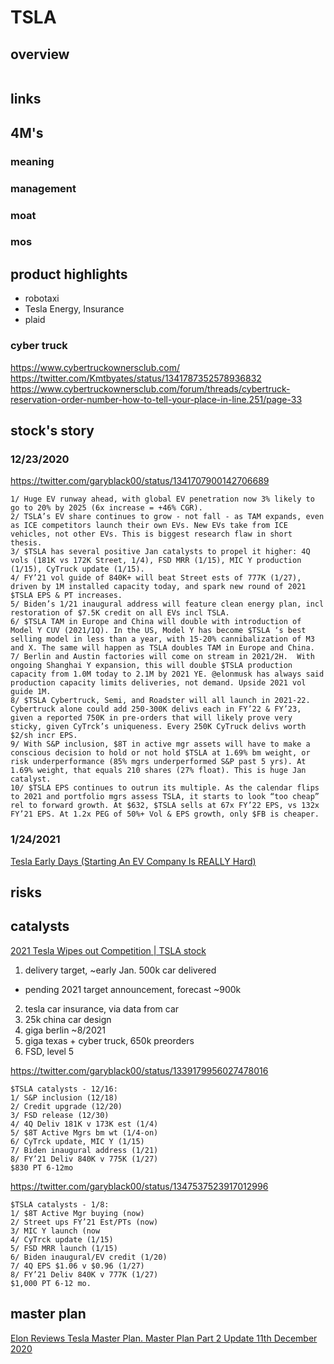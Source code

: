 # TSLA

## overview
```
```

## links

## 4M's
### meaning

### management

### moat

### mos


## product highlights
- robotaxi
- Tesla Energy, Insurance
- plaid


### cyber truck
https://www.cybertruckownersclub.com/
https://twitter.com/Kmtbyates/status/1341787352578936832
https://www.cybertruckownersclub.com/forum/threads/cybertruck-reservation-order-number-how-to-tell-your-place-in-line.251/page-33


## stock's story

### 12/23/2020
https://twitter.com/garyblack00/status/1341707900142706689
```
1/ Huge EV runway ahead, with global EV penetration now 3% likely to go to 20% by 2025 (6x increase = +46% CGR).
2/ TSLA’s EV share continues to grow - not fall - as TAM expands, even as ICE competitors launch their own EVs. New EVs take from ICE vehicles, not other EVs. This is biggest research flaw in short thesis.
3/ $TSLA has several positive Jan catalysts to propel it higher: 4Q vols (181K vs 172K Street, 1/4), FSD MRR (1/15), MIC Y production (1/15), CyTruck update (1/15).
4/ FY’21 vol guide of 840K+ will beat Street ests of 777K (1/27), driven by 1M installed capacity today, and spark new round of 2021 $TSLA EPS & PT increases.
5/ Biden’s 1/21 inaugural address will feature clean energy plan, incl restoration of $7.5K credit on all EVs incl TSLA.
6/ $TSLA TAM in Europe and China will double with introduction of Model Y CUV (2021/1Q). In the US, Model Y has become $TSLA ‘s best selling model in less than a year, with 15-20% cannibalization of M3 and X. The same will happen as TSLA doubles TAM in Europe and China.
7/ Berlin and Austin factories will come on stream in 2021/2H.  With ongoing Shanghai Y expansion, this will double $TSLA production capacity from 1.0M today to 2.1M by 2021 YE. @elonmusk has always said production capacity limits deliveries, not demand. Upside 2021 vol guide 1M.
8/ $TSLA Cybertruck, Semi, and Roadster will all launch in 2021-22. Cybertruck alone could add 250-300K delivs each in FY’22 & FY’23, given a reported 750K in pre-orders that will likely prove very sticky, given CyTrck’s uniqueness. Every 250K CyTruck delivs worth $2/sh incr EPS.
9/ With S&P inclusion, $8T in active mgr assets will have to make a conscious decision to hold or not hold $TSLA at 1.69% bm weight, or risk underperformance (85% mgrs underperformed S&P past 5 yrs). At 1.69% weight, that equals 210 shares (27% float). This is huge Jan catalyst.
10/ $TSLA EPS continues to outrun its multiple. As the calendar flips to 2021 and portfolio mgrs assess TSLA, it starts to look “too cheap” rel to forward growth. At $632, $TSLA sells at 67x FY’22 EPS, vs 132x FY’21 EPS. At 1.2x PEG of 50%+ Vol & EPS growth, only $FB is cheaper.
```

### 1/24/2021
[Tesla Early Days (Starting An EV Company Is REALLY Hard)](https://www.youtube.com/watch?v=TWaiZuvC6s8)


## risks


## catalysts
[2021 Tesla Wipes out Competition | TSLA stock](https://www.youtube.com/watch?v=Cb-qHrVPIhc)
1. delivery target, ~early Jan. 500k car delivered
  - pending 2021 target announcement, forecast ~900k
2. tesla car insurance, via data from car
3. 25k china car design
4. giga berlin ~8/2021
5. giga texas + cyber truck, 650k preorders
6. FSD, level 5

https://twitter.com/garyblack00/status/1339179956027478016
```
$TSLA catalysts - 12/16:
1/ S&P inclusion (12/18)
2/ Credit upgrade (12/20)
3/ FSD release (12/30)
4/ 4Q Deliv 181K v 173K est (1/4)
5/ $8T Active Mgrs bm wt (1/4-on)
6/ CyTrck update, MIC Y (1/15)
7/ Biden inaugural address (1/21)
8/ FY’21 Deliv 840K v 775K (1/27)
$830 PT 6-12mo
```
https://twitter.com/garyblack00/status/1347537523917012996
```
$TSLA catalysts - 1/8:
1/ $8T Active Mgr buying (now)
2/ Street ups FY’21 Est/PTs (now)
3/ MIC Y launch (now
4/ CyTrck update (1/15)
5/ FSD MRR launch (1/15)
6/ Biden inaugural/EV credit (1/20)
7/ 4Q EPS $1.06 v $0.96 (1/27)
8/ FY’21 Deliv 840K v 777K (1/27)
$1,000 PT 6-12 mo.
```


## master plan
[Elon Reviews Tesla Master Plan. Master Plan Part 2 Update 11th December 2020](https://www.youtube.com/watch?v=se2cK1xlKwg)

